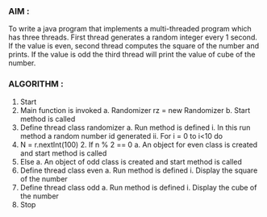 ### AIM :

To write a java program that implements a multi-threaded program which has three threads. First thread generates a random integer every 1 second. If the value is even, second thread computes the square of the number and prints. If the value is odd the third thread will print the value of cube of the number.

### ALGORITHM :

1.	Start
2.	Main function is invoked
a.	Randomizer rz = new Randomizer
b.	Start method is called
3.	Define thread class randomizer
a.	Run method is defined
i.	In this run method a random number id generated
ii.	For i = 0 to i<10 do
1.	N = r.nextInt(100) 2. If n % 2 == 0
a.	An object for even class is created and start method is called
3.	Else
a.	An object of odd class is created and start method is called
4.	Define thread class even
a.	Run method is defined
i.	Display the square of the number
5.	Define thread class odd
a.	Run method is defined
i.	Display the cube of the number
6.	Stop
